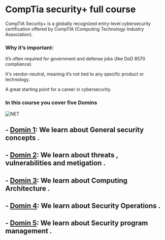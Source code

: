 # CompTia security+ full course 

CompTIA Security+ is a globally recognized entry-level cybersecurity certification offered by CompTIA (Computing Technology Industry Association).

### Why it’s important:
It’s often required for government and defense jobs (like DoD 8570 compliance).

It's vendor-neutral, meaning it’s not tied to any specific product or technology.

A great starting point for a career in cybersecurity.
 ### In this course you cover five Domins 

![NET](https://591cert.com/wp-content/uploads/2024/11/CompTIA-Security-SY0-701-Exam-Domains-1024x576.jpg)

## - **[Domin 1](https://github.com/sherazi1214/Domin1):** We learn about General security concepts  .
## - **[Domin 2](https://github.com/sherazi1214/Domin2):** We learn about threats , vulnerabilities and metigation   .
## - **[Domin 3](https://github.com/sherazi1214/Domin3):** We learn about Computing Architecture   .
## - **[Domin 4](https://github.com/sherazi1214/Domin4):** We learn about Security  Operations  .
## - **[Domin 5](https://github.com/sherazi1214/Domin5):** We learn about Security  program management  .
